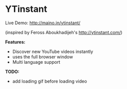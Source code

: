 YTinstant
=========

Live Demo: http://maino.in/ytinstant/

(inspired by Feross Aboukhadijeh's http://ytinstant.com/)

**Features:**
* Discover new YouTube videos instantly
* uses the full browser window
* Multi language support

**TODO:**
* add loading gif before loading video
